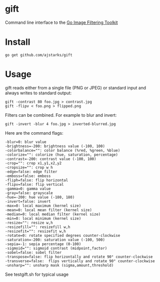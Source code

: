 gift
====

Command line interface to the [Go Image Filtering Toolkit](https://github.com/disintegration/gift)

Install
===

    go get github.com/ajstarks/gift
    
Usage
===

gift reads either from a single file (PNG or JPEG) or standard input and always writes to standard output:

    gift -contrast 80 foo.jpg > contrast.jpg
    gift -flipv < foo.png > flipped.png
    
Filters can be combined.  For example to blur and invert:

    gift -invert -blur 4 foo.jpg > inverted-blurred.jpg
		
Here are the command flags:

    -blur=0: blur value
    -brightness=-200: brightness value (-100, 100)
    -colorbalance="": color balance (%red, %green, %blue)
    -colorize="": colorize (hue, saturation, percentage)
    -contrast=-200: contrast value (-100, 100)
    -crop="": crop x1,y1,x2,y2
    -cropsize="": crop w h
    -edge=false: edge filter
    -emboss=false: emboss
    -fliph=false: flip horizontal
    -flipv=false: flip vertical
    -gamma=0: gamma value
    -gray=false: grayscale
    -hue=-200: hue value (-180, 180)
    -invert=false: invert
    -max=0: local maximum (kernel size)
    -mean=0: local mean filter (kernel size)
    -median=0: local median filter (kernel size)
    -min=0: local minimum (kernel size)
    -resize="": resize w,h
    -resizefill="": resizefill w,h
    -resizefit="": resizefit w,h
    -rotate=0: rotate specified degrees counter-clockwise
    -saturation=-200: saturation value (-100, 500)
    -sepia=-1: sepia percentage (0-100)
    -sigmoid="": sigmoid contrast (midpoint,factor)
    -sobel=false: sobel filter
    -transpose=false: flip horizontally and rotate 90° counter-clockwise
    -transverse=false:  flips vertically and rotate 90° counter-clockwise
    -unsharp="": unsharp mask (sigma,amount,threshold)


See testgift.sh for typical usage
